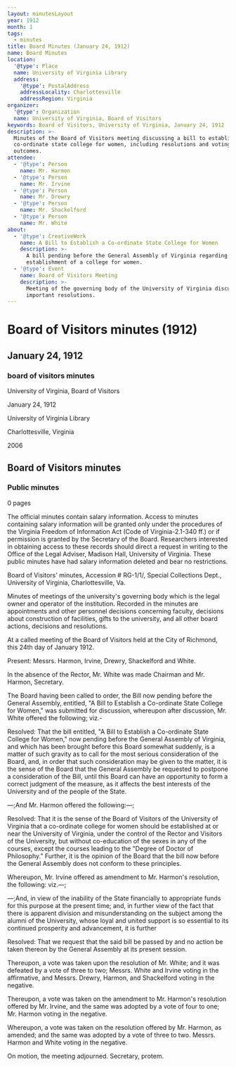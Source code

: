 ```yaml
---
layout: minutesLayout
year: 1912
month: 1
tags:
  - minutes
title: Board Minutes (January 24, 1912)
name: Board Minutes
location:
  '@type': Place
  name: University of Virginia Library
  address:
    '@type': PostalAddress
    addressLocality: Charlottesville
    addressRegion: Virginia
organizer:
  '@type': Organization
  name: University of Virginia, Board of Visitors
keywords: Board of Visitors, University of Virginia, January 24, 1912
description: >-
  Minutes of the Board of Visitors meeting discussing a bill to establish a
  co-ordinate state college for women, including resolutions and voting
  outcomes.
attendee:
  - '@type': Person
    name: Mr. Harmon
  - '@type': Person
    name: Mr. Irvine
  - '@type': Person
    name: Mr. Drewry
  - '@type': Person
    name: Mr. Shackelford
  - '@type': Person
    name: Mr. White
about:
  - '@type': CreativeWork
    name: A Bill to Establish a Co-ordinate State College for Women
    description: >-
      A bill pending before the General Assembly of Virginia regarding the
      establishment of a college for women.
  - '@type': Event
    name: Board of Visitors Meeting
    description: >-
      Meeting of the governing body of the University of Virginia discussing
      important resolutions.
---
```


<!-- altadded -->
<!-- altadded -->

<!-- llmmeta -->



<!-- llmformatted -->

# Board of Visitors minutes (1912)

## January 24, 1912

### board of visitors minutes

University of Virginia, Board of Visitors

January 24, 1912

University of Virginia Library

Charlottesville, Virginia

2006

## Board of Visitors minutes

### Public minutes

0 pages

The official minutes contain salary information. Access to minutes containing salary information will be granted only under the procedures of the Virginia Freedom of Information Act (Code of Virginia-2.1-340 ff.) or if permission is granted by the Secretary of the Board. Researchers interested in obtaining access to these records should direct a request in writing to the Office of the Legal Adviser, Madison Hall, University of Virginia. These public minutes have had salary information deleted and bear no restrictions.

Board of Visitors' minutes, Accession # RG-1/1/, Special Collections Dept., University of Virginia, Charlottesville, Va.

Minutes of meetings of the university's governing body which is the legal owner and operator of the institution. Recorded in the minutes are appointments and other personnel decisions concerning faculty, decisions about construction of facilities, gifts to the university, and all other board actions, decisions and resolutions.

At a called meeting of the Board of Visitors held at the City of Richmond, this 24th day of January 1912.

Present: Messrs. Harmon, Irvine, Drewry, Shackelford and White.

In the absence of the Rector, Mr. White was made Chairman and Mr. Harmon, Secretary.

The Board having been called to order, the Bill now pending before the General Assembly, entitled, "A Bill to Establish a Co-ordinate State College for Women," was submitted for discussion, whereupon after discussion, Mr. White offered the following; viz.-

Resolved: That the bill entitled, "A Bill to Establish a Co-ordinate State College for Women," now pending before the General Assembly of Virginia, and which has been brought before this Board somewhat suddenly, is a matter of such gravity as to call for the most serious consideration of the Board, and, in order that such consideration may be given to the matter, it is the sense of the Board that the General Assembly be requested to postpone a consideration of the Bill, until this Board can have an opportunity to form a correct judgment of the measure, as it affects the best interests of the University and of the people of the State.

—;And Mr. Harmon offered the following:—;

Resolved: That it is the sense of the Board of Visitors of the University of Virginia that a co-ordinate college for women should be established at or near the University of Virginia, under the control of the Rector and Visitors of the University, but without co-education of the sexes in any of the courses, except the courses leading to the "Degree of Doctor of Philosophy." Further, it is the opinion of the Board that the bill now before the General Assembly does not conform to these principles.

Whereupon, Mr. Irvine offered as amendment to Mr. Harmon's resolution, the following: viz.—;

—;And, in view of the inability of the State financially to appropriate funds for this purpose at the present time; and, in further view of the fact that there is apparent division and misunderstanding on the subject among the alumni of the University, whose loyal and united support is so essential to its continued prosperity and advancement, it is further

Resolved: That we request that the said bill be passed by and no action be taken thereon by the General Assembly at its present session.

Thereupon, a vote was taken upon the resolution of Mr. White; and it was defeated by a vote of three to two; Messrs. White and Irvine voting in the affirmative, and Messrs. Drewry, Harmon, and Shackelford voting in the negative.

Thereupon, a vote was taken on the amendment to Mr. Harmon's resolution offered by Mr. Irvine, and the same was adopted by a vote of four to one; Mr. Harmon voting in the negative.

Whereupon, a vote was taken on the resolution offered by Mr. Harmon, as amended; and the same was adopted by a vote of three to two. Messrs. Harmon and White voting in the negative.

On motion, the meeting adjourned. Secretary, protem.
